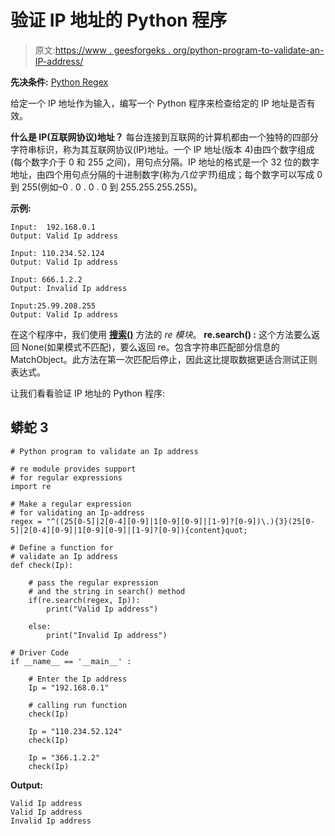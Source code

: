 # 验证 IP 地址的 Python 程序

> 原文:[https://www . geesforgeks . org/python-program-to-validate-an-IP-address/](https://www.geeksforgeeks.org/python-program-to-validate-an-ip-address/)

**先决条件:** [Python Regex](https://www.geeksforgeeks.org/regular-expression-python-examples-set-1/)

给定一个 IP 地址作为输入，编写一个 Python 程序来检查给定的 IP 地址是否有效。

**什么是 IP(互联网协议)地址？**
每台连接到互联网的计算机都由一个独特的四部分字符串标识，称为其互联网协议(IP)地址。一个 IP 地址(版本 4)由四个数字组成(每个数字介于 0 和 255 之间)，用句点分隔。IP 地址的格式是一个 32 位的数字地址，由四个用句点分隔的十进制数字(称为*八位字节*)组成；每个数字可以写成 0 到 255(例如–0 . 0 . 0 . 0 到 255.255.255.255)。

**示例:**

```
Input:  192.168.0.1
Output: Valid Ip address

Input: 110.234.52.124
Output: Valid Ip address

Input: 666.1.2.2
Output: Invalid Ip address 

Input:25.99.208.255 
Output: Valid Ip address
```

在这个程序中，我们使用 [**搜索()**](https://www.geeksforgeeks.org/regular-expressions-python-set-1-search-match-find/) 方法的 *re 模块*。
**re.search() :** 这个方法要么返回 None(如果模式不匹配)，要么返回 re。包含字符串匹配部分信息的 MatchObject。此方法在第一次匹配后停止，因此这比提取数据更适合测试正则表达式。

让我们看看验证 IP 地址的 Python 程序:

## 蟒蛇 3

```
# Python program to validate an Ip address

# re module provides support
# for regular expressions
import re

# Make a regular expression
# for validating an Ip-address
regex = "^((25[0-5]|2[0-4][0-9]|1[0-9][0-9]|[1-9]?[0-9])\.){3}(25[0-5]|2[0-4][0-9]|1[0-9][0-9]|[1-9]?[0-9]){content}quot;

# Define a function for
# validate an Ip address
def check(Ip):

    # pass the regular expression
    # and the string in search() method
    if(re.search(regex, Ip)):
        print("Valid Ip address")

    else:
        print("Invalid Ip address")

# Driver Code
if __name__ == '__main__' :

    # Enter the Ip address
    Ip = "192.168.0.1"

    # calling run function
    check(Ip)

    Ip = "110.234.52.124"
    check(Ip)

    Ip = "366.1.2.2"
    check(Ip)
```

**Output:** 

```
Valid Ip address
Valid Ip address
Invalid Ip address
```